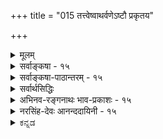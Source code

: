 +++
title = "015 तत्त्वेष्वाथर्वणेऽष्टौ प्रकृतय"

+++
<details><summary>मूलम्</summary>

तत्त्वेष्वाथर्वणेऽष्टौ प्रकृतय उदिताः षोडशान्ये विकारा निष्कर्षेदंपरेऽस्मिन् वचसि तदितरत्सर्वमावर्जनीयम् ।  
दृष्ट्वा सांख्यं पुराणादिकमपि बहुधा निर्वहन्त्येतदेके चिन्तासाफल्यमान्द्याच्छ्रमबहुलतयाऽप्यत्र तज्ज्ञैरुदासि ॥ १५ ॥
</details>

<details><summary>सर्वाङ्कषा - १५</summary>

‘तत्त्वसृष्ट्यैकरूप्यात्” इत्युक्तौ विरोधमाशङ्कय परिहरति – तत्त्वेष्वित्यादि । **आथर्वणे** = अथर्वशाखासंबन्धिवाक्ये, **तत्त्वेषु** = चतुर्विंशतितत्त्वेषु अष्टौ प्रकृतयः, अन्ये षोडश विकाराः उदिताः । 'अष्टौ प्रकृतयः षोडश विकाराः' इत्याथर्वणी श्रुतिः ।  
चतुर्विंशति प्राकृततत्त्वेषु प्रकृति-महद्-अहङ्काराः, पञ्च तन्मात्राणि  
चेति मिलित्वा अष्टौ प्रकृतयः ।  
इतराणि षोडशतत्त्वानि विकृतयः इति गणितानि ।  
+++(१० इन्द्रियाणि, ५ भूतानि, मनः = १६। )+++


प्रकृतित-त्त्वम् आद्यम् ।  
ततो महत्तत्त्वम् ।  
ततोऽहङ्काराख्यं तत्त्वम् ।  
ततः सात्त्विकाहङ्कारात् एकादशेन्द्रियाणि,  
तामसाहङ्कारात् पञ्च तन्मात्राणि ।  
पञ्चतन्मात्रेभ्यः पञ्चभूतान्युत्पद्यन्त इति सांख्यानां प्रक्रिया । 

एवञ्च अन्तिमानि पञ्च भूतानि, एकादशेन्द्रियाणि च **केवल-विकृति-रूपाणि** = तत्त्वान्तरानुपादानानि । 

इतराण्य् अष्टौ **प्रकृतयः** = तत्त्वान्तरोपादानानि इति  
'अष्टौ प्रकृतयः षोडश विकाराः' इति गणना समञ्जसा भवति ।  

सिद्धान्ते तु शब्दतन्मात्राद् आकाशस्य, आकाशात् स्पर्शतन्मात्रस्योत्पत्तिरिति क्रमाङ्गीकारात्,  
पञ्चभूतेषु पृथिव्येकैव विकृतिरूपा ।  
इतराणि तु चत्वारि भूतानि प्रकृतिविकृतिरूपाणि ।  

ततश्च एकादशेन्द्रियाणि, पृथिवी चेति द्वादशतत्त्वानि केवलविकृतयः,  
शिष्टानि च द्वादश प्रकृतयो भवन्ति । 
तथा च द्वादश प्रकृतयः,  
द्वादश विकृतय इति सिद्धम् ।  

एवञ्च जगत्-सृष्टेर् ऐकरूप्यानङ्गीकार एव वरम्,  
श्रुतिविरोधस्य सुलभतया परिहारात् ॥ 

> ननु ' धाता यथा पूर्वमकल्पयत्' इत्य्-आदिना  
> सृष्टेर् ऐकरूप्यम् आवश्यकम् 

इति यद्याग्रहः, तत्राहनिष्कर्षेत्यादि ।  
'अष्टौ ' ' षोडश' इति संख्यानिर्देशेन  
इदं वाक्यं चतुर्विंशतितत्त्वेषु प्रकृति-विकृति-तत्त्व-विवेचनार्थम् एव प्रवृत्तमिति स्पष्टं भवति ।  
अतः अस्मिन् **वचसि** = ' अष्टौ प्रकृतयः' इत्यादिवाक्ये  
**निष्कर्षेदंपरे** = तत्त्व-स्वरूपाणां निष्कृष्य प्रदर्शनार्थम् एव  
प्रवृत्ते सति तद्-इतरत् **सर्वं** = तद्व्यतिरिक्तं तद्विरुद्धार्थ-प्रतिपादकं सर्वं वाक्यजातम्  
**आवर्जनीयम्** = आ सर्वथा त्याज्यम् ।  
अथवा तद्-अनुगुणतया नेयम् ।  
अथवा सृष्टि-प्रक्रियाऽनेकरूपेति वा अङ्गीकार्यम् । 

भवद्-उक्तसिद्धान्त-प्रक्रियैव साधीयसीति तु  
न सर्वथा युक्तम् ॥ 

एवम् आक्षेपे  
निर्दिष्टं समाधानं वक्तुम् अनिच्छन्  
औदासीन्यं सूचयति - दृष्ट्वेत्यादिना ।  

[[35]]

एवं विवादे **एके** = केचन **सांख्यं** = सांख्यशास्त्रम्, पुराणादिकम् अपि, आदिपदेन भारतादीतिहासग्रहणम्, दृष्ट्वा, 
**एतत्** = उक्ताथर्वणवाक्यम्, **बहुधा** = अनेकप्रकारेण **निर्वहन्ति** = श्रुतीनां परस्परविरोधो यथा न स्यात् तथा अर्थं प्रतिपादयन्ति ।  
किमर्थं भवतोऽत्रौदासीन्यमित्यत्राह - चिन्तेत्यादि ।  
**चिन्तायाः** = एतादृशविचारस्य, यत् **साफल्यंम्** =सफलता, तस्य **मान्द्यात्** = अत्यल्पत्वात् **श्रमबहुलतया** = श्रमस्यैवाधिक्याच्च **तत्र** = उक्तविषये, **तज्ज्ञैरपि** =तत्समाधानज्ञानवद्भिरप्यस्माभिः **उदासि** = औदासीन्यमूढम् ॥ 

> ननु ! कथमेवमौदासीन्यम्?  
> किं सृष्टेरैकरूप्यं मास्त्व् इत्य् आशयस् तर्हि ? 

इति चेत्;  

> पञ्च-भूतेषु एकैक-गुण-वृद्धि-दर्शनात्, पञ्च-तन्मात्रेभ्यः युगपत् पञ्च-भूतानाम् उत्पत्तेर् असंभवेन  
सांख्य-प्रक्रियायाः पूर्वम् एव निरासात्,  
सृष्टेर् ऐकरूप्यम् एव सिद्धान्तः ।  एवं सति वचनानां व्याख्यानेन  
महत् किं साधनीयम् ?  
वृथा-काल-हरण-मात्रम् 

इति भावः ।  

आशयश्च सर्वार्थसिद्धाव् उक्तः –  

> 'न प्रधानविरोधः स्याद्  
> ईदृशानवधारणे ।  
> इति शिक्षयितुं शिष्यान्  
> प्राचां क्वचिदनिश्चयः ॥' 

इति ।+++(5)+++ 

वस्तुतस्तु –  
चतुर्-विंशति-तत्त्वेषु मानुष-शरीरारम्भक-तत्त्व-गणनार्थं इयम् उक्तिर् आगता ।  
प्रकृतिमहदहङ्काराः, पञ्चभूतानि चेत्याहत्य अष्टौ  
शरीरोपादान-भूतानि प्रकृतयः । पञ्च-तन्मात्राणि, एकादशेन्द्रियाणि चेति षोडश शरीराश्रितानि,  
अत एव शरीरानारंभकाणि इति भावनया अष्टानां प्रकृतित्वं, षोडशानां विकृतिरूपत्वम् आथर्वणश्रुतेराशयः न्यायसिद्धाञ्जनादिषु द्रष्टव्यः ॥ १५ ॥+++(5)+++
</details>


<details><summary>सर्वाङ्कषा-पाठान्तरम् - १५</summary>

'तत्त्वसृष्ट्यैकरूप्यात्‌' इत्युक्तौ विरोधमाशङ्क्य परिहरति – तत्त्वेष्वित्यादि । आथर्वणे = अथर्व- शाखासंबन्धिवाक्ये, तत्त्वेषु चतुर्विंशतितत्त्वेषु अष्टौ प्रकृतयः, अन्ये षोडश विकाराः उदिताः । 'अष्टौ प्रकृतयः षोडश विकाराः' इत्याथर्वणी श्रुतिः । चतुर्विंशतिप्राकृततत्त्वेषु प्रकृतिमहदहङ्काराः, पञ्च तन्मात्राणि चेति मिलित्वा अष्टौ प्रकृतयः । इतराणि षोडशतत्त्वानि विकृतय: इति गणितानि । प्रकृतितत्त्वम्‌ आद्यम्‌ । ततो महत्तत्त्वम्‌ । ततोऽहङ्काराख्यं तत्त्वम्‌ । ततः सात्विकाहङ्कारात्‌ एकादशेन्द्रियाणि, तामसाहङ्कारात्‌ पञ्चतन्मात्राणि । पञ्चतन्मात्रेभ्यः पञ्चभूतान्युत्पद्यन्त इति सांख्यानां प्रक्रिया । एवञ्च अन्तिमानि पञ्चभूतानि, एकादशेन्द्रियाणि च केवलविकृतिरूपणि = तत्त्वान्तरानुपादानानि । इतराण्यष्टौ प्रकृतयः = तत्त्वान्तरोपादानानि इति 'अष्टौ प्रकृतयः षोडश विकाराः' इति गणना समञ्जसा भवति । सिद्धान्ते तु, शब्दतन्मात्रादाकाशस्य, आकाशात्‌ स्पर्शतन्मात्रस्योत्पत्तिरिति क्रमाङ्गीकारात्‌, पञ्चभूतेषु पृथिव्येकैव विकृतिरूपा । इतराणि तु चत्वारि भूतानि प्रकृतिविकृतिरूपाणि । ततश्च एकादशेन्द्रियाणि, पृथिवी चेति द्वादशतत्त्वानि केवलविकृतयः, शिष्टानि च द्वादश प्रकृतयो भवन्ति । तथा च द्वादश प्रकृतयः, द्वादश विकृतय इति सिद्धम्‌ । एवञ्च जगत्सृष्टेरैकरूप्यानङ्गीकार एव वरम्‌, श्रुतिविरोधस्य सुलभतया परिहारात्‌ ॥   
ननु धा॒ता य॑थापू॒र्वम॑कल्पयत्'(तै.आर. ३.६.१.९) इत्यादिना सृष्टेरैकरूप्यमावश्यकमिति यद्याग्रहः, तत्राह – निष्कर्षेत्यादि । 'अष्टौ' 'षोडश' इति संख्यानिर्देशेन इदं वाक्यं चतुर्विंशतितत्त्वेषु प्रकृतिविकृतितत्त्वविवेचनार्थमेव प्रवृत्तमिति स्पष्टं भवति । अतः अस्मिन्‌ वचसि = 'अष्टौ प्रकृतयः' इत्यादिवाक्ये निष्कर्षेदंपरे = तत्त्वस्वरूपाणां निष्कृष्य प्रदर्शनार्थमेव प्रवृत्ते सति तदितरत्‌ सर्वं = तद्व्यतिरिक्तं तद्विरुद्धार्थप्रतिपादकं सर्वं वाक्यजातम्‌ आवर्जनीयम्‌ = आ सर्वथा त्याज्यम्‌ । अथवा तदनुगुणतया नेयम्‌ । अथवा सृष्टिप्रक्रियानेकरूपेति वा अङ्गीकार्यम्‌ । भवदुक्तसिद्धान्तप्रक्रियैव साधीयसीति तु न सर्वथा युक्तम्‌ ॥   
एवमाक्षेपे निर्दिष्टं समाधानं वक्तुमनिच्छन्‌ औदासीन्यं सूचयति - दृष्टवेत्यादिना । एवं विवादे एके = केचन सांख्यं = सांख्यशास्त्रम्‌, पुराणादिकम्‌ अपि, आदिपदेन भारतादीतिहासग्रहणम्‌, दृष्ट्वा, एतत्‌ = उक्ताथर्वणवाक्यम्‌, बहुधा = अनेकप्रकारेण निर्वहन्ति = श्रुतीनां परस्परविरोधो यथा न स्यात्‌ तथा   
अर्थं प्रतिपादयन्ति । किमर्थं भवतोऽत्रौदासीन्यमित्यत्राह - चिन्तेत्यादि । चिन्तायाः = एतादृशविचारस्य, यत्‌ साफल्यम्‌ = सफलता, तस्य मान्द्यात्‌ = अत्यल्पत्वात्‌ श्रमबहुलतया = श्रमस्यैवाधिक्याच्च तत्र = उक्तविषये, तज्ज्ञैरपि = तत्समाधानज्ञानवद्भिरप्यस्माभिः उदासि = औदासीन्यमूढम्‌ ॥   
ननु! कथमेवमौदासीन्यम्‌? किं सृष्टेरैकरूप्यं मास्त्वित्याशयस्तर्हि? इति चेत्‌; पञ्चभूतेषु एकैकगुणवृद्धिदर्शनात्‌, पञ्चतन्मत्रेभ्यः युगपत्पञ्चभूतानामुत्पत्तेरसंभवेन सांख्यप्रक्रियायाः पूर्वमेव निरासात्‌, सृष्टेरैकरूप्यमेव सिद्धान्तः । एवं सति वचनानां व्याख्यानेन महत्‌ किं साधनीयम्‌? वृथाकालहरणमात्रमिति भावः । आशयश्च सर्वार्थसिद्धावुक्तः - 'न प्रधानविरोधः स्यादीदृशानवधारणे । इति शिक्षयितुं शिष्यान्‌ प्राचां क्कचिदनिश्चयः ॥' इति । वस्तुतस्तु - चतुर्विंशतितत्त्वेषु मानुषशरीरारम्भकतत्त्वगणनार्थं इयमुक्तिरागता । प्रकृतिमहदहङ्काराः, पञ्चभूतानि चेत्याहत्य अष्टौ शरीरोपादानभूतानि प्रकृतयः । पञ्चतन्मात्राणि एकादशेन्द्रियाणि चेति षोडश शरीराश्रितानि, अत एव शरीरानारंभकाणि इति भावनया अष्टानां प्रकृतित्वं, षोडशानां विकृतिरूपत्वम्‌ आथर्वणश्रुतेराशयः न्यायसिद्धाञ्जनादिषु द्रष्टव्यः ॥ १५ ॥
</details>

<details><summary>सर्वार्थसिद्धिः</summary>

ननु तत्त्व-सृष्टौ क्रम-नियमो न संभवति 

> "आकाशम् इन्द्रियेष्व् इन्द्रियाणि तन्मात्रेषु" 

इति सुबालोपनिषदाम्नानात् ।  
अव्यवस्थिताश् च सृष्टि-व्यवहाराः पृथ्व्यादिषु दृश्यन्ते ।  
अतो यथाश्रुतं कल्पभेदात् सृष्टिभेदः स्याद् इत्य् अत्राह - तत्त्वेष्विति ॥  

अधीयते हि केचिदाथर्वणिकाः  

> "अष्टौ प्रकृतयः षोडश विकारा" 

इति ।  

+++(प्रकृति, महद्, अहङ्कारः, ५ तन्मात्राः = ८। )+++

+++(१० इन्द्रियाणि, ५ भूतानि, मनः = १६।)+++

अत्र तावद् अव्यक्त-महद्-अहङ्कार-तन्मात्राणां +++(अन्य-जनकत्वात्)+++ प्रकृतित्वम् अविगीतम् +++(सौबालोपनिषदि प्राक्तनवाक्येषु)+++।   

इन्द्रियेभ्यस् तत्त्वान्तरोत्पत्तिः  
श्रुत्य्-अन्तरेषु पुराणेषु वा  
न क्वचिद् दृश्यते ।  
+++(ततः, "आकाशम् इन्द्रियेष्व्" इत्य् अत्र न कार्य-कारण-भावो मन्तव्यः। )+++  
सौबाले च लयानुक्रमे पूर्वापर-वाक्यवद्  
इन्द्रिय-तन्मात्र-वाक्ययोर् न "लीयत" इति पदम् आवृत्तम् ।  

> एवं वाक्य-वैरूप्ये सत्य्  
अनुषङ्गात् वरम् अधिकरण-विभक्त्याऽपि संसर्ग-मात्र-ग्रहणम्  
+++("आकाशम् इन्द्रियेषु संसृज्यते" …)+++

इति स्थिते  
प्रकरणान्तरैक-कण्ठ्यं भवतीति  
+++(अन्यानुत्पादकत्वात्)+++ केवल-विकृतित्वम् इन्द्रियाणां युक्तम् ।  

भूतानां चाकाशादीनां चतुर्णां  
साक्षात् तन्-मात्र-द्वारेण वा तत्त्वान्तरोपादानत्वे  
प्रकृतयो विकृतयश्च पृथग् द्वादश स्युः ।  
+++(अव्यक्तम्, महद्, अहङ्कारः, ५ तन्मात्राः, ४ भूतानि = १२ प्रकृतयः। ११ इन्द्रियाणि, पृथिवी = १२ विकाराः। )+++  


ननूपबृंहणविशेषानुसारादिन्द्रियाणि शब्दादिगुणाश्च षोडशविकाराः, भूततन्मात्रभेदानादरेण प्रकृतयश्चाष्टावभ्युपगम्यन्ताम् । मैवम्; द्रव्यतत्त्वप्रकरणे गुणपरिगणनानौचित्यात्, गुणशब्देन च क्वचिद्गुणाश्रयविवक्षा स्यात् । गत्यभावे गुणविवक्षायामप्यत्र द्रव्यविवक्षोपपत्तेः । "आकाशाद्वायुः" इत्यादीन्यपि स्थूलसूक्ष्मभेदानादरेणेति समाधानम् । एवं स्थिते तामसाहङ्कारोत्पन्ने तन्मात्रपञ्चके भूतान्येकद्वित्रिचतुःपञ्चभिस्तन्मात्रैरारभ्यन्त इति सांख्याः । पूर्वपूर्वतन्मात्राणि उत्तरोत्तरतन्मात्रमेकैकं भूतं जनयन्ति इति पौराणिकाः । तत्राप्युत्तरोत्तरभूतसृष्टौ पूर्वपूर्वेषां तन्मात्राणां भृतानां वा सहकारित्वमिति पक्षभेदः । एवमन्योऽपि यथामति । तदिदमाह - दृष्ट्वेति । एतत् - इतरत्सर्ववाक्यजातमित्यर्थः । किमिति पूर्वाचार्यैरत्रोपेक्षितं तत्राह - चिन्तेति ।   

"न प्रधान-विरोधः स्याद्  
ईदृशानवधारणे" ।  
इति शिक्षयितुं शिष्यान्  
प्राचां क्वचिदनिश्चयः ॥ १५ ॥  

इति प्रकृतिविकृतिविभागचिन्ता ॥
</details>


<details><summary>अभिनव-रङ्गनाथः भाव-प्रकाशः - १५</summary>

\*ननूपबृंहणेत्यादि - अयमेवार्थो युक्त इति न्यायसिद्धाञ्जनव्याख्याने स्पष्टम् ॥ १५ ॥
</details>


<details><summary>नरसिंह-देवः आनन्ददायिनी - १५</summary>

आक्षेपिकी संगतिरित्याह - ननु तत्वसृष्टाविति । सुबालोपनिषदीति । 'पृथिव्यप्सु प्रलीयते आपस्तेजसि लीयन्ते तेजो वायौ लीयते वायुराकाशे लीयते आकाशमिन्द्रियेषु इन्द्रियाणि तन्मात्रेषु तन्मात्राणि भूतादौ लीयन्ते' इत्यादिलयानुक्रमणात् लयस्थानस्योपादानत्वप्रतीतेरिति भावः । पूर्वोक्तगत्यन्तरमेव ज्याय इत्याह - अत इति । ननु सुबालोपनिषद्वाक्यमस्तीत्याह -सौबाले चेति । न च तत्र साक्षादुपादानत्वश्रुतिः । न च लयो वा तत्र श्रुतः येन तदन्यथानुपपत्त्योपादानत्वं सिध्येदिति भावः । ननु वाक्यवैरूप्यपरिहारायानुषङ्गः कल्प्यतामित्यत्राह - अनुषङ्गाद्वरमिति । श्रुतमात्रादेवोपपत्तेरिति भावः । अनुषङ्गपक्षे सोनककल्कक्रःशं सर्वत्रानुषङ्गादेवोपपत्ते; अतो नानुषङ्ग इति व्यनक्ति - प्रकरणान्तरैककण्ठ्यं - सृष्टिप्रकरणैककण्ठ्यं । अयं भावः -घ्राणादीनामिन्द्रियाणां पृथिव्यादिभूतैराप्यायनं श्रुतिषु प्रसिद्धं । तत्र तत्र पृथिव्यादिषु वायुपर्यन्तेषु प्रलीनेषु तत्तदाप्यायकभूतानामपि प्रलीनतया तेषामाकाशदशापन्नत्वात् सर्वैरपीन्द्रियैः स्वान्तर्गतेतरभूतचतुष्टयस्याकाशस्यात्र लयं वक्तुं तस्य तन्मात्रावस्थापन्नस्येन्द्रियसंसर्गमनुवदति ''इन्द्रियाणि तन्मात्रेष्विति'' । पूर्वमाकाशे संसृष्टानीन्द्रियाणि पश्चाच्छब्दतन्मात्रेषु संसृष्टानीति । अथ सेन्द्रियाणां तन्मात्राणां स्वकारणे लयमाह 'तन्मात्राणि भूतादौ' इति । भूतादिशब्देनाहङ्कारमात्रं विवक्षितं । आकाशादेव वायुः वायोरेवाकाशसहितात्तेजः तेजस एवापः अद्भ्य एव पृथिवीत्यद्वारकपक्षः । शब्दतन्मात्रादाकाशमाकाशात् स्पर्शतन्मात्रं ततो वायुरिति सद्वारकपक्षः । तौ न युक्तावित्याह - भूतानां चाकाशादीनामिति । तथाचाथर्वणविरोध इति भावः । अत्र यदुक्तं भट्टपराशरपादैः सुबालोपनिषद्विवरणे - 'यदि भूतानामपि प्रकृतित्वं तर्हि 'अष्टौ प्रकृतयष्षोडश विकाराः' इति श्रुतेः का गतिरिति चेत्; वेदोपबृंहणनिपुणतरपरमर्षिसन्दर्शितैव गतिः; नास्माभिस्तद्विरुद्धनिर्वहणेऽभिनिवेष्टव्यमित्यारभ्य; तदपि स्वारस्याभावाद्दूषयति - नन्वितीत्येके । विरोधपरिहारं शङ्कते नन्वितीति बहवः । मोक्षधर्मे याज्ञवल्क्यजनकसंवादे -  
अष्टौ प्रकृतयः प्रोक्ताः विकाराश्चैव षोडश ।  
अव्यक्तं च महांश्चैव तथाऽहङ्कार एव च ॥  
पृथिवी वायुराकाशमापो ज्योतिश्च पञ्चमम् ।  
एताः प्रकृतयस्त्वष्टौ विकारानपि मे शृणु ॥  
श्रोत्रं त्वक्चैव चक्षुश्च जिह्वा घ्राणं च पञ्चमम् ।  
वाक्च हस्तौ च पादौ च पायुर्मेढ्ंर तथैव च ॥  
एत विशेषा राजेन्द्र महाभूतेषु पञ्चसु ।  
मनष्षोडशमित्याहुस्तथैव गतिचिन्तकाः ॥  
इत्याद्युपबृंहणानि द्रष्टव्यानि । आथर्वणवाक्यस्य द्रव्यतत्वप्रकरणस्थत्वादत्र गुणविवक्षा न सम्भवतीति परिहरति - मैवमिति । तर्हि द्रव्यतत्वप्रकरणस्थोपबृंहणविशेषस्य का गतिरित्यत्राह - गुणशब्देनेति । 'त्रीणि रूपाणि सत्यं' 'गन्धविक्रयिकस्तथा' इत्यत्रेव गुणवाचकशब्दे तदाश्रयविवक्षेत्यर्थः । नन्वाकाशाद्वायुरित्यादिश्रुतिविरोध इत्यत्राह - आकाशाद्वायुरित्यादीति । तथाचाकाशादित्यादिपञ्चम्यन्तास्तन्मात्राकाशादिपराः । वाय्वादिशब्दाः प्रथमान्ताः स्थूलसूक्ष्मो-भयपराः । तथाचायमर्थः - आकाशात्तन्मात्राकाशाद्वायुः । सूक्ष्मद्वारा स्थूल उत्पद्यत इत्यर्थः । एवमन्यत्रापि द्रष्टव्यं । एकद्वित्र्यादीति - भूतादितः पञ्च तन्मात्राणि । तत्राकाशमेकस्माच्छब्दतन्मात्रादुत्पद्यते । वायुः शब्दस्पर्शगुणयोगाच्छब्दस्पर्शतन्मात्राभ्यामुत्पद्यते । तदुभयसहिताद्रूपतन्मात्राद्गुणत्रयवत्तेजः । तत्त्रयसहिताद्रसतन्मात्रात्तद्गुणवज्जलं । तथा पञ्चभ्यस्तन्मात्रेभ्यः पञ्चगुणा पृथिवीति सांख्यसप्ततिव्याख्याने वाचस्पतिना प्रतिपादितत्वादित्यर्थः । तत्राप्युत्तरोत्तरभूतसृष्टाविति । यदि मूतानां सहकारित्वं तदा तन्मात्राणामुपादानत्वमिति केचित् । अन्ये तदुभयस्यापि निमित्तत्वमेवेति वदन्ति । एवमन्योऽपीति - आकाशात् स्पर्शतन्मात्रं तन्माद्वायुः वायोः रूपतन्मात्रं तस्मात्तेज इत्यादिरूपः । मूलश्लोकस्यायमन्वयः - केचित् - सांख्यादयः सांख्यं योगं पुराणादिकं च दृष्ट्वा बहुधा निर्वहन्ति; बहुधेत्यस्य दृष्ट्वेत्यत्रान्वयः । निर्वहन्ति - सृष्टिक्रमं वदन्ति । तदितरत् सर्वं - आथर्वणवाक्यादितरत् सर्वं । निष्कर्षेदम्परेऽस्मिन् - निस्सन्देहं प्रकृतिविकृतिविभागेदम्परे आथर्वणवचने । आवर्जनीयं - आथर्वणोक्तानुसारेण नेतव्यमिति । औदासीन्यस्य प्रयोजनमाह - न प्रधानेति । तत्वहितपुरुषार्थप्रमितिविरोधाभावादीदृशावधारणे नावश्यं यत्नः कर्तव्य इत्यर्थः । अत्र पौराणिकः पक्षः आथर्वणिकाभिमतत्वाद्ग्रन्थकारस्याभिमत इति द्रष्टव्यम् । न्यायसिद्धाञ्जने तु द्वादशप्रकृतिपक्षाङ्गीकारः प्रतीयते । तथा च पक्षान्तरमप्यस्तीत्याहुः ॥ १५ ॥  
इति प्रकृतिविकृतिविभागपरीक्षा तद्गणनपरीक्षाच ।
</details>

<details><summary>ಕನ್ನಡ</summary>

19 

- 15- [तत्त्वगळल्लि प्रकृति विकृति विभाग निर्णय 


निम्म परमप्रमाणवाद वेददल्ले निमगॆ विरुद्धवाद अंशविदॆ, ऎम्ब शङ्कॆगॆ उत्तरवन्नु कॊडुत्तारॆ. तप्पेषु अष्टे प्रकृतयः अन्नो षोडश विकाराः आथर्वणे उदिता- ई २४ तत्त्वगळल्लि ८ मात्र प्रकृतिरूप, उळिद १६ तत्त्वगळु विकृतिरूपवॆन्दु आथर्वण श्रुतियल्लि हेळिदॆ. निष्कर्षदम्परे अस्मिन् वचिसि (सति) तदितरत् सर्व० आवर्जनीयं विषयवन्नु खचितवागि हेळुव उद्देशदिन्दले हॊरटिरुव ई वाक्यविरुवाग उळिद वाक्यगळॆल्लवू कैबिडतक्कवु. अन्दरॆ अवुगळ यथाश्रुतवाद अर्थ ग्राह्यवल्ल. 

मत्तॊन्दु तत्त्वक्कॆ कारणवागिरुव तत्त्ववन्नु 'प्रकृति' ऎन्दू हागॆ कारणवागद तत्त्ववन्नु 'विकृति ऎन्दू हेळुवरु. सिद्धान्तद रीति- यल्लि प्रकृति, महत्, अहङ्कार, ५ तन्मात्रगळु, आकाश, वायु, तेजस्सु जल, ई १२ तत्त्वगळु मत्तॊन्दु तत्त्वक्कॆ कारणवागुवुदरिन्द प्रकृतिगळागुत्तवॆ. ११ इन्द्रियगळु पृथिवि, ई १२ तत्त्वगळु मत्तॊन्दु तत्त्वक्कॆ कारणवागद प्रयुक्त विकृतिगळागुत्तवॆ. हीगॆ सिद्धान्तदल्लि १२ प्रकृतिगळु १२ विकृतिगळागुत्तवॆ. प्रकृतिगळु ८, विकृतिगळु १६ ऎम्ब ई श्रुतियु ११ इन्द्रियगळु मत्तु ५ भूतगळु विकृतिगळु, उळिद ८ प्रकृतिगळॆन्दु हेळुव साङ्ख्यसिद्धान्तक्कॆ हॊन्दुत्तवॆ ऎम्बुदु आक्षेपद तात्पर्य, 

समाधान एतत् एके साज्य पुराणादिकमसि दृष्टा बहुधा निर्वह ई श्रुतियन्नु कॆलवरु साङ्ख्यशास्त्रवन्नू पुराण मुन्तादवुगळन्नू परिशीलिसि, अनेकप्रकारवागि हॊन्दिसुत्तारॆ. आदरॆ, तत्र चिम्लासाफल्य मानात् श्रमबहुळतया तज्ञॆ उदासि आ विषयदल्लि इन्तह विचारदिन्द आगुव फल अत्यल्पवागिरुवुद रिन्दलू श्रम हॆच्चागिरुवुदरिन्दलू पूर्विकरु परिहारवन्नु तिळिदव रागिद्दरू, इन्तह अल्प विषयगळल्लि बुद्धियन्नु अनावश्यकवागि श्रम पडिसबारदॆन्दु शिक्षिसुवुदक्कागिये उदासीनरादरु. 

O 

20 

-16_ 


ई शरीर रचनॆगॆ सम्बन्धपट्टन्तॆ ११ इन्द्रियगळु, शब्द स्पर्शरूप- रसगन्धवॆम्ब ५ तन्मात्रगळु, ऒट्टु १९ विकृतिगळॆन्दू, प्रकृति, महत्, अहङ्कार, पञ्चभूतगळु, ऒट्टु ८ प्रकृतिगळॆन्दू आ श्रुति हेळुत्तदॆ ऎन्दु महाभारतदल्लि हेळिदॆ. हीगॆ ई श्रुति तत्त्व सृष्टिगॆ सम्बन्धपट्टिल्ल वाद्दरिन्द विरोधविल्लवॆन्दु तात्पर्य ॥ १५ । 

</details>
